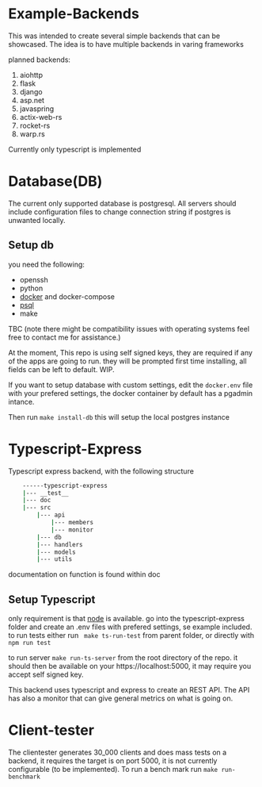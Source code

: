 # Example-Backends
This was intended to create several simple backends that can be showcased.
The idea is to have multiple backends in varing frameworks

planned backends:
1. aiohttp
1. flask
1. django
1. asp.net
1. javaspring
1. actix-web-rs
1. rocket-rs
1. warp.rs

Currently only typescript is implemented
# Database(DB)
The current only supported database is postgresql. All servers should include configuration files to change connection string if postgres is unwanted locally.
## Setup db
you need the following:

- openssh
- python
- [docker](https://www.docker.com/) and docker-compose
- [psql](https://www.postgresql.org/docs/current/app-psql.html)
- make

TBC
(note there might be compatibility issues with operating systems feel free to contact me for assistance.)

At the moment, This repo is using self signed keys, they are required if any of the apps are going to run. they will be prompted first time installing, all fields can be left to default. WIP.

If you want to setup database with custom settings, edit the `docker.env` file with your prefered settings, the docker container by default has a pgadmin intance.

Then run  `make install-db` this will setup the local postgres instance


# Typescript-Express
Typescript express backend, with the following structure
```bash
    ------typescript-express
    |--- __test__
    |--- doc
    |--- src
        |--- api
            |--- members
            |--- monitor
        |--- db
        |--- handlers
        |--- models
        |--- utils
```
documentation on function is found within doc
## Setup Typescript
only requirement is that [node](https://nodejs.org/en/) is available.
go into the typescript-express folder and create an .env files with prefered settings, se example included. 
to run tests either run 
` make ts-run-test` from parent folder, or directly with `npm run test`

to run server `make run-ts-server` from the root directory of the repo.
it should then be available on your https://localhost:5000, it may require you accept self signed key.

This backend uses typescript and express to create an REST API. The API has also a monitor that can give general metrics on what is going on.

# Client-tester
The clientester generates 30_000 clients and does mass tests on a backend, it requires the target is on port 5000, it is not currently configurable (to be implemented).
To run a bench mark run `make run-benchmark`


